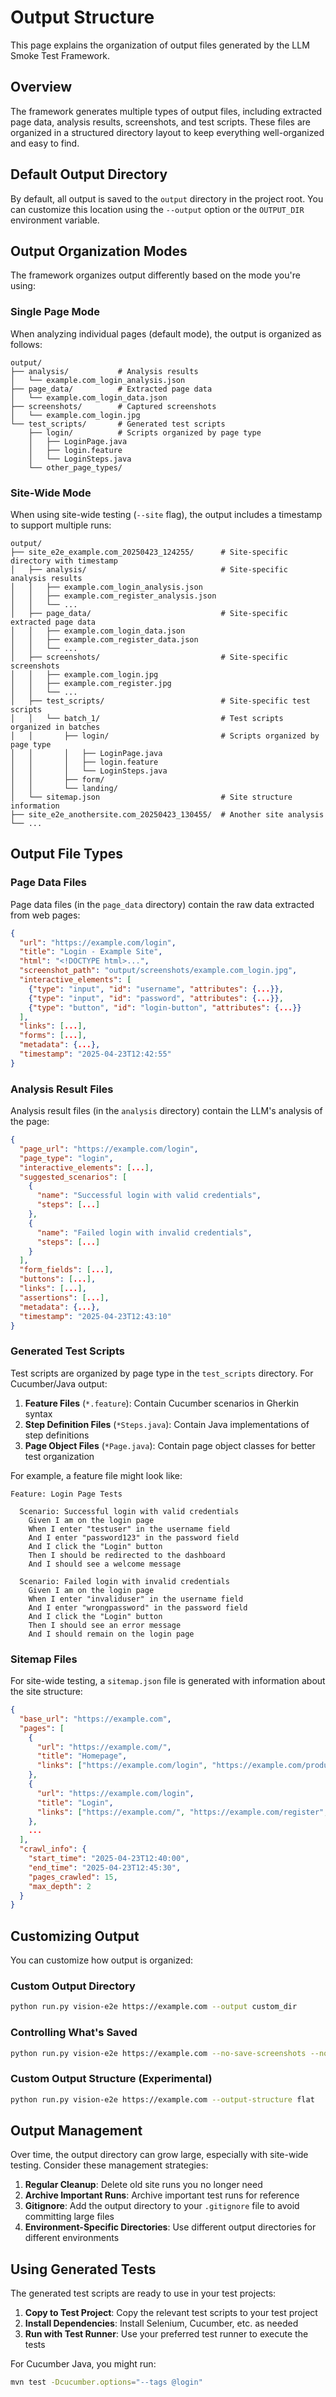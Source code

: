 # Output Structure

This page explains the organization of output files generated by the LLM Smoke Test Framework.

## Overview

The framework generates multiple types of output files, including extracted page data, analysis results, screenshots, and test scripts. These files are organized in a structured directory layout to keep everything well-organized and easy to find.

## Default Output Directory

By default, all output is saved to the `output` directory in the project root. You can customize this location using the `--output` option or the `OUTPUT_DIR` environment variable.

## Output Organization Modes

The framework organizes output differently based on the mode you're using:

### Single Page Mode

When analyzing individual pages (default mode), the output is organized as follows:

```
output/
├── analysis/           # Analysis results
│   └── example.com_login_analysis.json
├── page_data/          # Extracted page data
│   └── example.com_login_data.json
├── screenshots/        # Captured screenshots
│   └── example.com_login.jpg
└── test_scripts/       # Generated test scripts
    ├── login/          # Scripts organized by page type
    │   ├── LoginPage.java
    │   ├── login.feature
    │   └── LoginSteps.java
    └── other_page_types/
```

### Site-Wide Mode

When using site-wide testing (`--site` flag), the output includes a timestamp to support multiple runs:

```
output/
├── site_e2e_example.com_20250423_124255/      # Site-specific directory with timestamp
│   ├── analysis/                              # Site-specific analysis results
│   │   ├── example.com_login_analysis.json
│   │   ├── example.com_register_analysis.json
│   │   └── ...
│   ├── page_data/                             # Site-specific extracted page data
│   │   ├── example.com_login_data.json
│   │   ├── example.com_register_data.json
│   │   └── ...
│   ├── screenshots/                           # Site-specific screenshots
│   │   ├── example.com_login.jpg
│   │   ├── example.com_register.jpg
│   │   └── ...
│   ├── test_scripts/                          # Site-specific test scripts
│   │   └── batch_1/                           # Test scripts organized in batches
│   │       ├── login/                         # Scripts organized by page type
│   │       │   ├── LoginPage.java
│   │       │   ├── login.feature
│   │       │   └── LoginSteps.java
│   │       ├── form/
│   │       └── landing/
│   └── sitemap.json                           # Site structure information
├── site_e2e_anothersite.com_20250423_130455/  # Another site analysis
└── ...
```

## Output File Types

### Page Data Files

Page data files (in the `page_data` directory) contain the raw data extracted from web pages:

```json
{
  "url": "https://example.com/login",
  "title": "Login - Example Site",
  "html": "<!DOCTYPE html>...",
  "screenshot_path": "output/screenshots/example.com_login.jpg",
  "interactive_elements": [
    {"type": "input", "id": "username", "attributes": {...}},
    {"type": "input", "id": "password", "attributes": {...}},
    {"type": "button", "id": "login-button", "attributes": {...}}
  ],
  "links": [...],
  "forms": [...],
  "metadata": {...},
  "timestamp": "2025-04-23T12:42:55"
}
```

### Analysis Result Files

Analysis result files (in the `analysis` directory) contain the LLM's analysis of the page:

```json
{
  "page_url": "https://example.com/login",
  "page_type": "login",
  "interactive_elements": [...],
  "suggested_scenarios": [
    {
      "name": "Successful login with valid credentials",
      "steps": [...]
    },
    {
      "name": "Failed login with invalid credentials",
      "steps": [...]
    }
  ],
  "form_fields": [...],
  "buttons": [...],
  "links": [...],
  "assertions": [...],
  "metadata": {...},
  "timestamp": "2025-04-23T12:43:10"
}
```

### Generated Test Scripts

Test scripts are organized by page type in the `test_scripts` directory. For Cucumber/Java output:

1. **Feature Files** (`*.feature`): Contain Cucumber scenarios in Gherkin syntax
2. **Step Definition Files** (`*Steps.java`): Contain Java implementations of step definitions
3. **Page Object Files** (`*Page.java`): Contain page object classes for better test organization

For example, a feature file might look like:

```gherkin
Feature: Login Page Tests

  Scenario: Successful login with valid credentials
    Given I am on the login page
    When I enter "testuser" in the username field
    And I enter "password123" in the password field
    And I click the "Login" button
    Then I should be redirected to the dashboard
    And I should see a welcome message

  Scenario: Failed login with invalid credentials
    Given I am on the login page
    When I enter "invaliduser" in the username field
    And I enter "wrongpassword" in the password field
    And I click the "Login" button
    Then I should see an error message
    And I should remain on the login page
```

### Sitemap Files

For site-wide testing, a `sitemap.json` file is generated with information about the site structure:

```json
{
  "base_url": "https://example.com",
  "pages": [
    {
      "url": "https://example.com/",
      "title": "Homepage",
      "links": ["https://example.com/login", "https://example.com/products", ...]
    },
    {
      "url": "https://example.com/login",
      "title": "Login",
      "links": ["https://example.com/", "https://example.com/register", ...]
    },
    ...
  ],
  "crawl_info": {
    "start_time": "2025-04-23T12:40:00",
    "end_time": "2025-04-23T12:45:30",
    "pages_crawled": 15,
    "max_depth": 2
  }
}
```

## Customizing Output

You can customize how output is organized:

### Custom Output Directory

```bash
python run.py vision-e2e https://example.com --output custom_dir
```

### Controlling What's Saved

```bash
python run.py vision-e2e https://example.com --no-save-screenshots --no-save-analysis
```

### Custom Output Structure (Experimental)

```bash
python run.py vision-e2e https://example.com --output-structure flat
```

## Output Management

Over time, the output directory can grow large, especially with site-wide testing. Consider these management strategies:

1. **Regular Cleanup**: Delete old site runs you no longer need
2. **Archive Important Runs**: Archive important test runs for reference
3. **Gitignore**: Add the output directory to your `.gitignore` file to avoid committing large files
4. **Environment-Specific Directories**: Use different output directories for different environments

## Using Generated Tests

The generated test scripts are ready to use in your test projects:

1. **Copy to Test Project**: Copy the relevant test scripts to your test project
2. **Install Dependencies**: Install Selenium, Cucumber, etc. as needed
3. **Run with Test Runner**: Use your preferred test runner to execute the tests

For Cucumber Java, you might run:

```bash
mvn test -Dcucumber.options="--tags @login"
```

